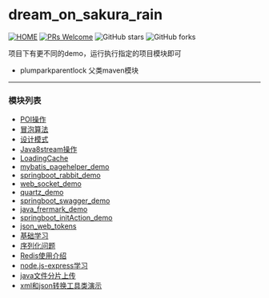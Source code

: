 # dream_on_sakura_rain

[![HOME](https://img.shields.io/badge/HOME-dream__on__sakura__rain-brightgreen)](https://github.com/licunzhi/dream_on_sakura_rain)
[![PRs Welcome](https://img.shields.io/badge/PRs-welcome-brightgreen.svg)](https://github.com/licunzhi/dream_on_sakura_rain/pulls)
![GitHub stars](https://img.shields.io/github/stars/licunzhi/dream_on_sakura_rain.svg?style=social)
![GitHub forks](https://img.shields.io/github/forks/licunzhi/dream_on_sakura_rain.svg?style=social)

项目下有更不同的demo，运行执行指定的项目模块即可
- plumparkparentlock 父类maven模块
---

### 模块列表
- [POI操作](./java_ppt_demo)
- [冒泡算法](./bubble_sorting_demo)
- [设计模式](./java_design_model_demo)
- [Java8stream操作](./java_stream_demo)
- [LoadingCache](./loadingcache_demo)
- [mybatis_pagehelper_demo](./mybatis_pagehelper_demo)
- [springboot_rabbit_demo](./springboot_rabbit_demo)
- [web_socket_demo](./web_socket_demo)
- [quartz_demo](./quartz_demo)
- [springboot_swagger_demo](./springboot_swagger_demo)
- [java_frermark_demo](./java_frermark_demo)
- [springboot_initAction_demo](./springboot_initAction_demo)
- [json_web_tokens](./json_web_tokens)
- [基础学习](./基础学习)
- [序列化问题](./java-serializable-demo)
- [Redis使用介绍](./springboot-session-demo)
- [node.js-express学习](./express-app-demo)
- [java文件分片上传](./springboot_slice_file)
- [xml和json转换工具类演示](./xmlrelationjson)
